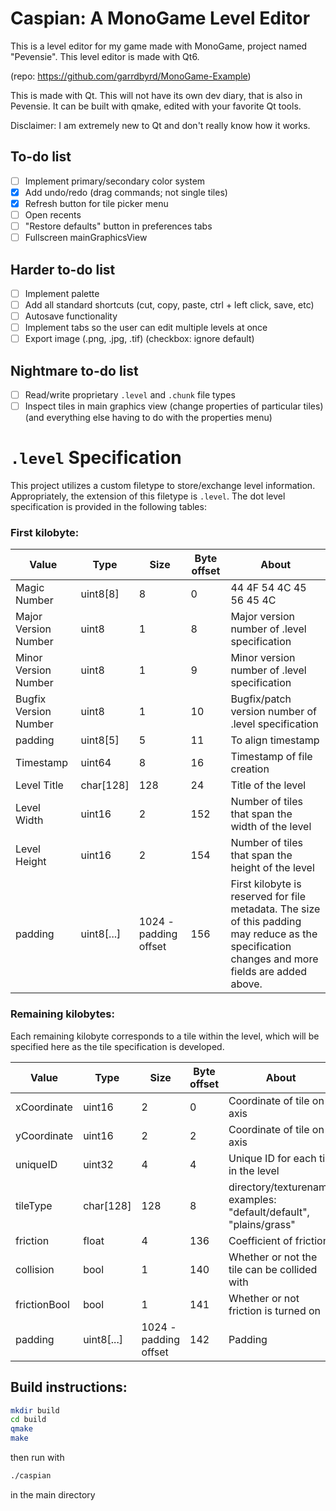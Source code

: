 # Caspian: A MonoGame Level Editor
This is a level editor for my game made with MonoGame, project named "Pevensie". This level editor is made with Qt6.

(repo: https://github.com/garrdbyrd/MonoGame-Example)

This is made with Qt. This will not have its own dev diary, that is also in Pevensie. It can be built with qmake, edited with your favorite Qt tools.

Disclaimer: I am extremely new to Qt and don't really know how it works.

## To-do list
- [ ] Implement primary/secondary color system
- [x] Add undo/redo (drag commands; not single tiles)
- [x] Refresh button for tile picker menu
- [ ] Open recents
- [ ] "Restore defaults" button in preferences tabs
- [ ] Fullscreen mainGraphicsView

## Harder to-do list
- [ ] Implement palette
- [ ] Add all standard shortcuts (cut, copy, paste, ctrl + left click, save, etc)
- [ ] Autosave functionality
- [ ] Implement tabs so the user can edit multiple levels at once
- [ ] Export image (.png, .jpg, .tif) (checkbox: ignore default)

## Nightmare to-do list
- [ ] Read/write proprietary `.level` and `.chunk` file types
- [ ] Inspect tiles in main graphics view (change properties of particular tiles) (and everything else having to do with the properties menu)

# `.level` Specification
This project utilizes a custom filetype to store/exchange level information. Appropriately, the extension of this filetype is `.level`. The dot level specification is provided in the following tables:

### First kilobyte:

| Value                 | Type       | Size                  | Byte offset | About                                                                                                                                           |
|-----------------------|------------|-----------------------|-------------|-------------------------------------------------------------------------------------------------------------------------------------------------|
| Magic Number          | uint8[8]   | 8                     | 0           | 44 4F 54 4C 45 56 45 4C                                                                                                                         |
| Major Version Number  | uint8      | 1                     | 8           | Major version number of .level specification                                                                                                    |
| Minor Version Number  | uint8      | 1                     | 9           | Minor version number of .level specification                                                                                                    |
| Bugfix Version Number | uint8      | 1                     | 10          | Bugfix/patch version number of .level specification                                                                                             |
| padding               | uint8[5]   | 5                     | 11          | To align timestamp                                                                                                                              |
| Timestamp             | uint64     | 8                     | 16          | Timestamp of file creation                                                                                                                      |
| Level Title           | char[128]  | 128                   | 24          | Title of the level                                                                                                                              |
| Level Width           | uint16     | 2                     | 152         | Number of tiles that span the width of the level                                                                                                |
| Level Height          | uint16     | 2                     | 154         | Number of tiles that span the height of the level                                                                                               |
| padding               | uint8[...] | 1024 - padding offset | 156         | First kilobyte is reserved for file metadata. The size of this padding may reduce as the specification changes and more fields are added above. |

### Remaining kilobytes:
Each remaining kilobyte corresponds to a tile within the level, which will be specified here as the tile specification is developed.

| Value                 | Type       | Size                  | Byte offset | About                                                                                                                                           |
|-----------------------|------------|-----------------------|-------------|-------------------------------------------------------------------------------------------------------------------------------------------------|
| xCoordinate           | uint16     | 2                     | 0           | Coordinate of tile on x axis                                                                                                                    |
| yCoordinate           | uint16     | 2                     | 2           | Coordinate of tile on y axis                                                                                                                    |
| uniqueID              | uint32     | 4                     | 4           | Unique ID for each tile in the level                                                                                                            |
| tileType              | char[128]  | 128                   | 8           | directory/texturename examples: "default/default", "plains/grass"                                                                               |
| friction              | float      | 4                     | 136         | Coefficient of friction                                                                                                                         |
| collision             | bool       | 1                     | 140         | Whether or not the tile can be collided with                                                                                                    |
| frictionBool          | bool       | 1                     | 141         | Whether or not friction is turned on                                                                                                            |
| padding               | uint8[...] | 1024 - padding offset | 142         | Padding                                                                                                                                         |                                                                                                                                   |

## Build instructions:
```sh
mkdir build
cd build
qmake
make
```
then run with
```sh
./caspian
```
in the main directory